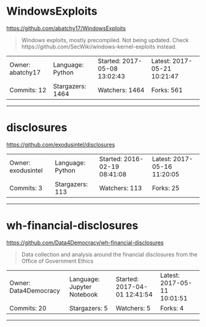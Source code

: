 # WindowsExploits

https://github.com/abatchy17/WindowsExploits
<blockquote>
Windows exploits, mostly precompiled. Not being updated. Check https://github.com/SecWiki/windows-kernel-exploits instead.
</blockquote>

<table>
<tr><td>Owner: abatchy17</td>
    <td>Language: Python</td>
    <td>Started: 2017-05-08 13:02:43</td>
    <td>Latest: 2017-05-21 10:21:47</td></tr>
<tr><td>Commits: 12</td>
    <td>Stargazers: 1464</td>
    <td>Watchers: 1464</td>
    <td>Forks: 561</td></tr>
</table>

---

# disclosures

https://github.com/exodusintel/disclosures
<blockquote>
<no description>
</blockquote>

<table>
<tr><td>Owner: exodusintel</td>
    <td>Language: Python</td>
    <td>Started: 2016-02-19 08:41:08</td>
    <td>Latest: 2017-05-16 11:20:05</td></tr>
<tr><td>Commits: 3</td>
    <td>Stargazers: 113</td>
    <td>Watchers: 113</td>
    <td>Forks: 25</td></tr>
</table>

---

# wh-financial-disclosures

https://github.com/Data4Democracy/wh-financial-disclosures
<blockquote>
Data collection and analysis around the financial disclosures from the Office of Government Ethics
</blockquote>

<table>
<tr><td>Owner: Data4Democracy</td>
    <td>Language: Jupyter Notebook</td>
    <td>Started: 2017-04-01 12:41:54</td>
    <td>Latest: 2017-05-11 10:01:51</td></tr>
<tr><td>Commits: 20</td>
    <td>Stargazers: 5</td>
    <td>Watchers: 5</td>
    <td>Forks: 4</td></tr>
</table>

---

